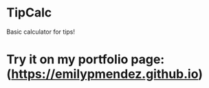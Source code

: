 # TipCalc
Basic calculator for tips!

# Try it on my portfolio page: (https://emilypmendez.github.io)
